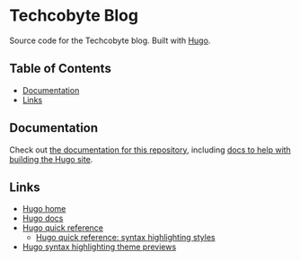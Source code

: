 # Techcobyte Blog <!-- omit in toc -->

Source code for the Techcobyte blog. Built with [Hugo](https://gohugo.io).

## Table of Contents <!-- omit in toc -->

- [Documentation](#documentation)
- [Links](#links)

## Documentation

Check out [the documentation for this repository](./docs/), including [docs to help with building the Hugo site](./docs/development).

## Links

- [Hugo home](https://gohugo.io)
- [Hugo docs](https://gohugo.io/documentation/)
- [Hugo quick reference](https://gohugo.io/quick-reference)
  - [Hugo quick reference: syntax highlighting styles](https://gohugo.io/quick-reference/syntax-highlighting-styles/)
- [Hugo syntax highlighting theme previews](https://xyproto.github.io/splash/docs/all.html)
